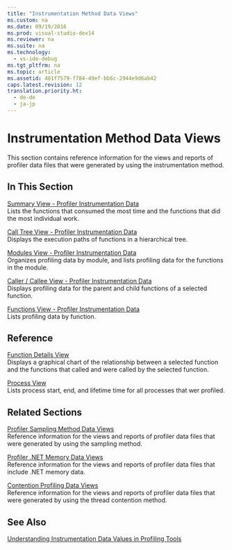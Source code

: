 ```yaml
---
title: "Instrumentation Method Data Views"
ms.custom: na
ms.date: 09/19/2016
ms.prod: visual-studio-dev14
ms.reviewer: na
ms.suite: na
ms.technology: 
  - vs-ide-debug
ms.tgt_pltfrm: na
ms.topic: article
ms.assetid: 481f7579-f784-49ef-bb6c-2944e9d6ab42
caps.latest.revision: 12
translation.priority.ht: 
  - de-de
  - ja-jp
---
```

# Instrumentation Method Data Views
This section contains reference information for the views and reports of profiler data files that were generated by using the instrumentation method.  
  
## In This Section  
 [Summary View - Profiler Instrumentation Data](../vs140/Summary-View---Instrumentation-Data.md)  
 Lists the functions that consumed the most time and the functions that did the most individual work.  
  
 [Call Tree View - Profiler Instrumentation Data](../vs140/Call-Tree-View---Instrumentation-Data.md)  
 Displays the execution paths of functions in a hierarchical tree.  
  
 [Modules View - Profiler Instrumentation Data](../vs140/Modules-View---Instrumentation-Data.md)  
 Organizes profiling data by module, and lists profiling data for the functions in the module.  
  
 [Caller / Callee View - Profiler Instrumentation Data](../vs140/Caller-Callee-View---Instrumentation-Data.md)  
 Displays profiling data for the parent and child functions of a selected function.  
  
 [Functions View - Profiler Instrumentation Data](../vs140/Functions-View---Instrumentation-Data.md)  
 Lists profiling data by function.  
  
## Reference  
 [Function Details View](../vs140/Function-Details-View.md)  
 Displays a graphical chart of the relationship between a selected function and the functions that called and were called by the selected function.  
  
 [Process View](../vs140/Process-View.md)  
 Lists process start, end, and lifetime time for all processes that wer profiled.  
  
## Related Sections  
 [Profiler Sampling Method Data Views](../vs140/Profiler-Sampling-Method-Data-Views.md)  
 Reference information for the views and reports of profiler data files that were generated by using the sampling method.  
  
 [Profiler .NET Memory Data Views](../vs140/.NET-Memory-Data-Views.md)  
 Reference information for the views and reports of profiler data files that include .NET memory data.  
  
 [Contention Profiling Data Views](../vs140/Resource-Contention-Data-Views.md)  
 Reference information for the views and reports of profiler data files that were generated by using the thread contention method.  
  
## See Also  
 [Understanding Instrumentation Data Values in Profiling Tools](../vs140/Understanding-Instrumentation-Data-Values.md)